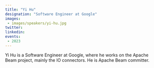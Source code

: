 ```yaml
---
title: "Yi Hu"
designation: "Software Engineer at Google"
images:
 - images/speakers/yi-hu.jpg
twitter: 
linkedin: 
events:
 - 2023
---
```


Yi Hu is a Software Engineer at Google, where he works on the Apache Beam project, mainly the IO connectors. He is Apache Beam committer.